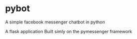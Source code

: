 # pybot
A simple facebook messenger chatbot in python


A flask application
Built simly on the pymessenger framework

